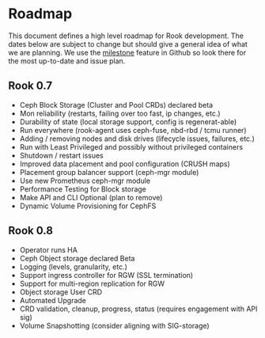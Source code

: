 # Roadmap

This document defines a high level roadmap for Rook development. The dates below are subject to change but should give a general idea of what we are planning. We use the [milestone](https://github.com/rook/rook/milestones) feature in Github so look there for the most up-to-date and issue plan.

## Rook 0.7

- Ceph Block Storage (Cluster and Pool CRDs) declared beta
- Mon reliability (restarts, failing over too fast, ip changes, etc.)
- Durability of state (local storage support, config is regenerat-able)
- Run everywhere (rook-agent uses ceph-fuse, nbd-rbd / tcmu runner)
- Adding / removing nodes and disk drives (lifecycle issues, failures, etc.)
- Run with Least Privileged and possibly without privileged containers
- Shutdown / restart issues
- Improved data placement and pool configuration (CRUSH maps)
- Placement group balancer support (ceph-mgr module)
- Use new Prometheus ceph-mgr module
- Performance Testing for Block storage
- Make API and CLI Optional (plan to remove)
- Dynamic Volume Provisioning for CephFS

## Rook 0.8

- Operator runs HA
- Ceph Object storage declared Beta
- Logging (levels, granularity, etc.)
- Support ingress controller for RGW (SSL termination)
- Support for multi-region replication for RGW
- Object storage User CRD
- Automated Upgrade
- CRD validation, cleanup, progress, status (requires engagement with API sig)
- Volume Snapshotting (consider aligning with SIG-storage)
